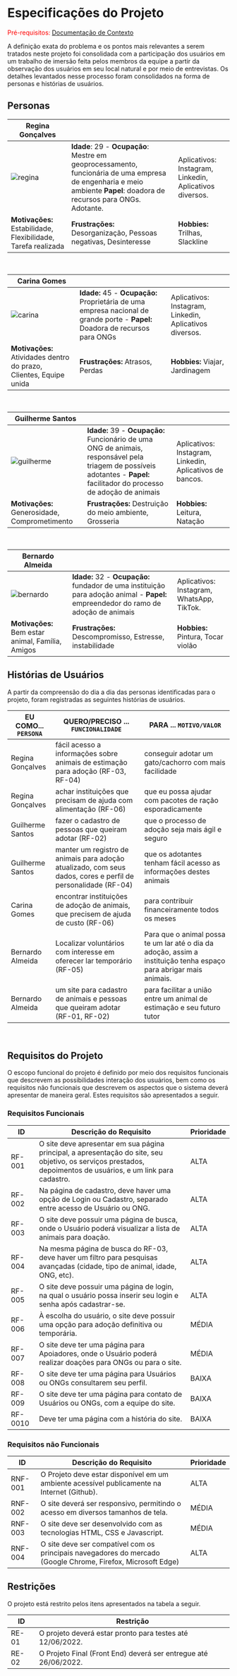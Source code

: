 # Especificações do Projeto

<span style="color:red">Pré-requisitos: <a href="01-Documentação de Contexto.md"> Documentação de Contexto</a></span>

A definição exata do problema e os pontos mais relevantes a serem tratados neste projeto foi consolidada com a participação dos usuários em um trabalho de imersão feita pelos membros da equipe a partir da observação dos usuários em seu local natural e por meio de entrevistas. Os detalhes levantados nesse processo foram consolidados na forma de personas e histórias de usuários. 

## Personas

|   Regina Gonçalves   |                                    |                |
|--------------------|------------------------------------|----------------------------------------|
|![regina](https://user-images.githubusercontent.com/91505442/164085434-c3ed4fd0-8c56-44aa-b943-fea130f8f9b3.png)|**Idade**: 29 - **Ocupação**: Mestre em geoprocessamento, funcionária de uma empresa de engenharia e meio ambiente **Papel**: doadora de recursos para ONGs. Adotante. |Aplicativos: Instagram, Linkedin, Aplicativos diversos.|
|**Motivações:** Estabilidade, Flexibilidade, Tarefa realizada  |**Frustrações:** Desorganização, Pessoas negativas, Desinteresse |**Hobbies:** Trilhas, Slackline  | 
<br>

|   Carina Gomes   |                                    |                |
|--------------------|------------------------------------|----------------------------------------|
|![carina](https://user-images.githubusercontent.com/91505442/164091491-3629a877-2464-4595-85d5-03d7ed57e7ed.png)|**Idade:** 45 - **Ocupação:** Proprietária de uma empresa nacional de grande porte - **Papel:** Doadora de recursos para ONGs  |Aplicativos: Instagram, Linkedin, Aplicativos diversos.|
|**Motivações:** Atividades dentro do prazo, Clientes, Equipe unida  |**Frustrações:** Atrasos, Perdas |**Hobbies:** Viajar, Jardinagem  |

<br>

|   Guilherme Santos   |                                    |                |
|--------------------|------------------------------------|----------------------------------------|
|![guilherme](https://user-images.githubusercontent.com/91505442/164117354-6f08c3ad-5f31-4442-b8de-82538bf8b1dc.png)|**Idade:** 39 - **Ocupação:** Funcionário de uma ONG de animais, responsável pela triagem de possíveis adotantes - **Papel:** facilitador do processo de adoção de animais  |Aplicativos: Instagram, Linkedin, Aplicativos de bancos.|
|**Motivações:** Generosidade, Comprometimento |**Frustrações:** Destruição do meio ambiente, Grosseria  |**Hobbies:** Leitura, Natação |

<br>

|   Bernardo Almeida   |                                    |                |
|--------------------|------------------------------------|----------------------------------------|
|![bernardo](https://user-images.githubusercontent.com/91505442/164119873-3c97363f-e0cc-4ab7-929c-7b4ac302eff9.png)|**Idade:** 32 - **Ocupação:** fundador de uma instituição para adoção animal - **Papel:** empreendedor do ramo de adoção de animais |Aplicativos: Instagram, WhatsApp, TikTok.|
|**Motivações:** Bem estar animal, Família, Amigos  |**Frustrações:** Descompromisso, Estresse, instabilidade  |**Hobbies:** Pintura, Tocar violão  |



## Histórias de Usuários

A partir da compreensão do dia a dia das personas identificadas para o projeto, foram registradas as seguintes histórias de usuários. 

|EU COMO... `PERSONA`| QUERO/PRECISO ... `FUNCIONALIDADE` |PARA ... `MOTIVO/VALOR`                 |
|--------------------|------------------------------------|----------------------------------------|
|Regina Gonçalves    | fácil acesso a informações sobre animais de estimação para adoção (RF-03, RF-04)| conseguir adotar um gato/cachorro com mais facilidade |
|Regina Gonçalves    |achar instituições que precisam de ajuda com alimentação (RF-06)           |que eu possa ajudar com pacotes de ração esporadicamente |
|Guilherme Santos    |fazer o cadastro de pessoas que queiram adotar (RF-02)                     |que o processo de adoção seja mais ágil e seguro         |
|Guilherme Santos    |manter um registro de animais para adoção atualizado, com seus dados, cores e perfil de personalidade (RF-04) |que os adotantes tenham fácil acesso as informações destes animais  |
|Carina Gomes        |encontrar instituições de adoção de  animais, que precisem de ajuda de custo (RF-06) |para contribuir financeiramente todos os meses |
|Bernardo Almeida    |Localizar voluntários com interesse em oferecer lar temporário (RF-05)     |Para que o animal possa te um lar até o dia da adoção, assim a instituição tenha espaço para abrigar mais animais.|
|Bernardo Almeida    |um site para cadastro de animais e pessoas que queiram adotar (RF-01, RF-02) |para facilitar a união entre um animal de estimação e seu futuro tutor |

<br>

## Requisitos do Projeto

O escopo funcional do projeto é definido por meio dos requisitos funcionais que descrevem as possibilidades interação dos usuários, bem como os requisitos não funcionais que descrevem os aspectos que o sistema deverá apresentar de maneira geral. Estes requisitos são apresentados a seguir. 

### Requisitos Funcionais

|ID    | Descrição do Requisito  | Prioridade |
|------|-----------------------------------------|----|
|RF-001| O site deve apresentar em sua página principal, a apresentação do site, seu objetivo, os serviços prestados, depoimentos de usuários, e um link para cadastro.  | ALTA | 
|RF-002|Na página de cadastro, deve haver uma opção de Login ou Cadastro, separado entre acesso de Usuário ou ONG.  | ALTA | 
|RF-003|O site deve possuir uma página de busca, onde o Usuário poderá visualizar a lista de animais para doação. | ALTA | 
|RF-004|Na mesma página de busca do RF-03, deve haver um filtro para pesquisas avançadas (cidade, tipo de animal, idade, ONG, etc).| ALTA | 
|RF-005|O site deve possuir uma página de login, na qual o usuário possa inserir seu login e senha após cadastrar-se.| ALTA | 
|RF-006|À escolha do usuário, o site deve possuir uma opção para adoção definitiva ou temporária. | MÉDIA |
|RF-007|O site deve ter uma página para Apoiadores, onde o Usuário poderá realizar doações para ONGs ou para o site. | MÉDIA |
|RF-008|O site deve ter uma página para Usuários ou ONGs consultarem seu perfil. | BAIXA |
|RF-009|O site deve ter uma página para contato de Usuários ou ONGs, com a equipe do site. | BAIXA |
|RF-0010|Deve ter uma página com a história do site. | BAIXA |


### Requisitos não Funcionais

|ID     | Descrição do Requisito  |Prioridade |
|-------|-------------------------|----|
|RNF-001|O Projeto deve estar disponível em um ambiente acessível publicamente na Internet (Github).  | ALTA | 
|RNF-002|O site deverá ser responsivo, permitindo o acesso em diversos tamanhos de tela. |  MÉDIA | 
|RNF-003|O site deve ser desenvolvido com as tecnologias HTML, CSS e Javascript.  |  MÉDIA | 
|RNF-004|O site deve ser compatível com os principais navegadores do mercado (Google Chrome, Firefox, Microsoft Edge) |  ALTA | 


## Restrições

O projeto está restrito pelos itens apresentados na tabela a seguir.

|ID| Restrição                                             |
|--|-------------------------------------------------------|
|RE-01| O projeto deverá estar pronto para testes até 12/06/2022.  |
|RE-02|O Projeto Final (Front End) deverá ser entregue até 26/06/2022. |
